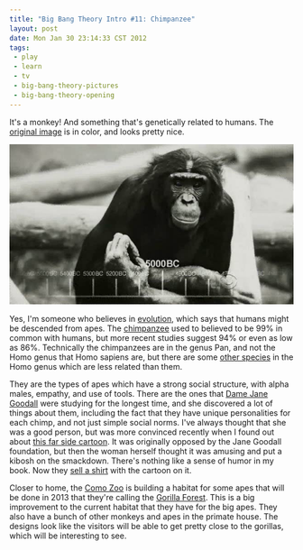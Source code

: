```yaml
--- 
title: "Big Bang Theory Intro #11: Chimpanzee"
layout: post
date: Mon Jan 30 23:14:33 CST 2012
tags:
 - play
 - learn
 - tv
 - big-bang-theory-pictures
 - big-bang-theory-opening
---
```

It's a monkey!  And something that's genetically related to humans.  The
[original image](http://www.jupiterimages.com/Image/royaltyFree/87629942) is in color, and
looks pretty nice.

<a rel="photo" href="/images/tbbt/00000236.png">
<img src="/images/tbbt/00000236-postsize.png" title="The Big Bang Theory #11: Chimpanzee" />
</a>

Yes, I'm someone who believes in [evolution][1], which says that humans might
be descended from apes.  The [chimpanzee][2] used to believed to be 99% in common
with humans, but more recent studies suggest 94% or even as low as 86%.
Technically the chimpanzees are in the genus Pan, and not the Homo genus that
Homo sapiens are, but there are some [other species][4] in the Homo genus which are
less related than them.

[2]: http://en.wikipedia.org/wiki/Chimpanzee
[1]: http://en.wikipedia.org/wiki/Evolution
[4]: http://news.nationalgeographic.com/news/2003/05/0520_030520_chimpanzees.html

They are the types of apes which have a strong social structure, with alpha males, empathy,
and use of tools.  There are the ones that [Dame Jane Goodall][5] were studying for the longest
time, and she discovered a lot of things about them, including the fact that they have
unique personalities for each chimp, and not just simple social norms.   I've always thought
that she was a good person, but was more convinced recently when I found out about
[this far side cartoon][6].  It was originally opposed by the Jane Goodall foundation, but
then the woman herself thought it was amusing and put a kibosh on the smackdown.  There's nothing like a sense of humor in
my book.  Now they [sell a shirt][8] with the cartoon on it.

[5]: http://en.wikipedia.org/wiki/Jane_Goodall
[6]: http://bonvito.files.wordpress.com/2010/06/far_side_jane_goodall1.jpg
[8]: http://www.janegoodall.org/product/far-side-t-shirt

Closer to home, the [Como Zoo][9] is building a habitat for some apes that 
will be done in 2013 that they're calling the [Gorilla Forest][10].  This is a
big improvement to the current habitat that
they have for the big apes.  They also have a bunch of other monkeys and apes in the 
primate house.  The designs look like the visitors will be able to get pretty close to the
gorillas, which will be interesting to see.

[9]: http://www.comozooconservatory.org/
[10]: http://www.comozooconservatory.org/about/construction-projects/#/gorilla-forest
